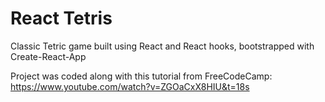 # React Tetris 

Classic Tetric game built using React and React hooks, bootstrapped with Create-React-App

Project was coded along with this tutorial from FreeCodeCamp: https://www.youtube.com/watch?v=ZGOaCxX8HIU&t=18s


